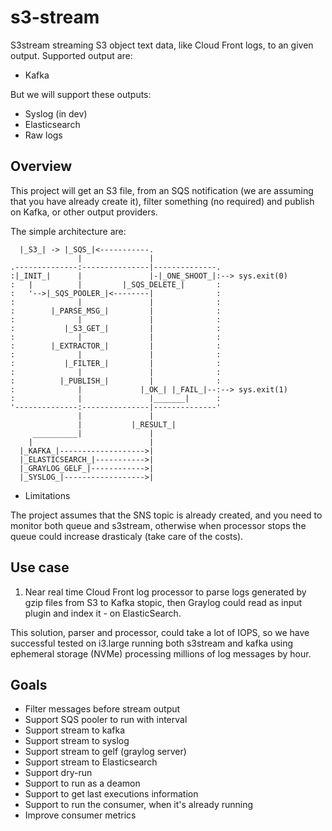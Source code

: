 # s3-stream

S3stream streaming S3 object text data, like Cloud Front logs, to an given
output. Supported output are:

* Kafka

But we will support these outputs:

* Syslog (in dev)
* Elasticsearch
* Raw logs

## Overview

This project will get an S3 file, from an SQS notification (we are assuming
that you have already create it), filter something (no required) and publish
on Kafka, or other output providers.

The simple architecture are:

```
  |_S3_| -> |_SQS_|<-----------.
               |               |
.--------------:---------------|--------------.
:|_INIT_|      |               |-|_ONE_SHOOT_|:--> sys.exit(0)
:   |          |         |_SQS_DELETE_|       :
:   '-->|_SQS_POOLER_|<--------|              :
:              |               |              :
:        |_PARSE_MSG_|         |              :
:              |               |              :
:           |_S3_GET_|         |              :
:              |               |              :
:        |_EXTRACTOR_|         |              :
:              |               |              :
:           |_FILTER_|         |              :
:              |               |              :
:          |_PUBLISH_|         |              :
:              |             |_OK_| |_FAIL_|--:--> sys.exit(1)
:              |               |_______|      :
'--------------:---------------|--------------'
               |               |
               |           |_RESULT_|
     __________|               |
    |                          |
  |_KAFKA_|------------------->|
  |_ELASTICSEARCH_|----------->|
  |_GRAYLOG_GELF_|------------>|
  |_SYSLOG_|------------------>|

```

* Limitations

The project assumes that the SNS topic is already created, and you need to monitor both queue and s3stream, otherwise when processor stops the queue could increase drasticaly (take care of the costs).

## Use case

1) Near real time Cloud Front log processor to parse logs generated by gzip files from S3 to Kafka stopic, then Graylog could read as input plugin and index it - on ElasticSearch.

This solution, parser and processor, could take a lot of IOPS, so we have successful tested on i3.large running both s3stream and kafka using ephemeral storage (NVMe) processing millions of log messages by hour.


## Goals

* Filter messages before stream output
* Support SQS pooler to run with interval
* Support stream to kafka
* Support stream to syslog
* Support stream to gelf (graylog server)
* Support stream to Elasticsearch
* Support dry-run
* Support to run as a deamon
* Support to get last executions information
* Support to run the consumer, when it's already running
* Improve consumer metrics
